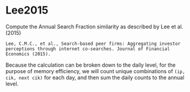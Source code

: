 # Lee2015
Compute the Annual Search Fraction similarity as described by Lee et al. (2015)

    Lee, C.M.C., et al., Search-based peer firms: Aggregating investor perceptions through internet co-searches. Journal of Financial Economics (2015).
    
Because the calculation can be broken down to the daily level, for the purpose of memory efficiency, we will count unique combinations of `(ip, cik, next cik)` for each day, and then sum the daily counts to the annual level. 
